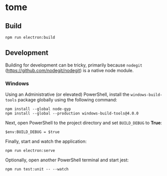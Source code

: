 # tome

## Build
```
npm run electron:build
```

## Development
Building for development can be tricky, primarily because `nodegit` (https://github.com/nodegit/nodegit) is a native node module.

### Windows
Using an Administrative (or elevated) PowerShell, install the `windows-build-tools` package globally using the following command:
```
npm install --global node-gyp
npm install --global --production windows-build-tools@4.0.0
```

Next, open PowerShell to the project directory and set `BUILD_DEBUG` to **True**:
```
$env:BUILD_DEBUG = $true
```

Finally, start and watch the application:
```
npm run electron:serve
```

Optionally, open another PowerShell terminal and start jest:
```
npm run test:unit -- --watch
```
